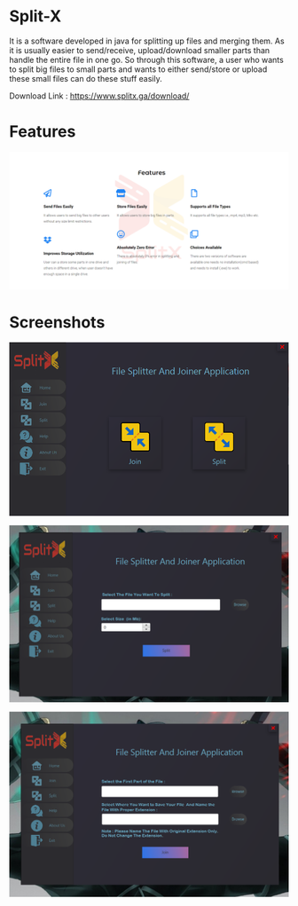 # Split-X

It is a software developed in java for splitting up files and merging them. As it is usually easier to send/receive,
upload/download smaller parts than handle the entire file in one go. So through this software, a user who wants to split
big files to small parts and wants to either send/store or upload these small files can do these stuff easily.

Download Link : https://www.splitx.ga/download/

# Features

![Features](https://github.com/Bhuvanesh01/FileSplitterAndJoiner/blob/master/src/Home/Images/Capture.PNG)

# Screenshots

![Screenshots](https://github.com/Bhuvanesh01/FileSplitterAndJoiner/blob/master/src/Home/Images/2.PNG)

![Screenshots](https://github.com/Bhuvanesh01/FileSplitterAndJoiner/blob/master/src/Home/Images/3.PNG)

![Screenshots](https://github.com/Bhuvanesh01/FileSplitterAndJoiner/blob/master/src/Home/Images/1.PNG)

